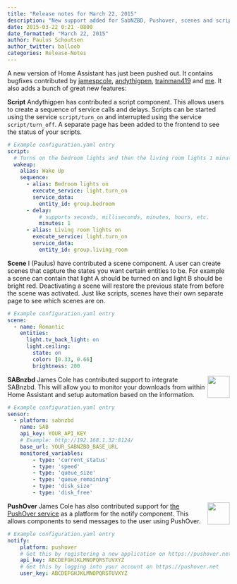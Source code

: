 ```yaml
---
title: "Release notes for March 22, 2015"
description: "New support added for SabNZBD, Pushover, scenes and scripts."
date: 2015-03-22 0:21 -0800
date_formatted: "March 22, 2015"
author: Paulus Schoutsen
author_twitter: balloob
categories: Release-Notes
---
```

A new version of Home Assistant has just been pushed out. It contains bugfixes contributed by [jamespcole](https://github.com/jamespcole), [andythigpen](https://github.com/andythigpen), [trainman419](https://github.com/trainman419) and [me](https://github.com/balloob). It also adds a bunch of great new features:

__Script__
Andythigpen has contributed a script component. This allows users to create a sequence of service calls and delays. Scripts can be started using the service `script/turn_on` and interrupted using the service `script/turn_off`. A separate page has been added to the frontend to see the status of your scripts.

```yaml
# Example configuration.yaml entry
script:
  # Turns on the bedroom lights and then the living room lights 1 minute later
  wakeup:
    alias: Wake Up
    sequence:
      - alias: Bedroom lights on
        execute_service: light.turn_on
        service_data:
          entity_id: group.bedroom
      - delay:
          # supports seconds, milliseconds, minutes, hours, etc.
          minutes: 1
      - alias: Living room lights on
        execute_service: light.turn_on
        service_data:
          entity_id: group.living_room
```

<!--more-->

__Scene__
I (Paulus) have contributed a scene component. A user can create scenes that capture the states you want certain entities to be. For example a scene can contain that light A should be turned on and light B should be bright red. Deactivating a scene will restore the previous state from before the scene was activated. Just like scripts, scenes have their own separate page to see which scenes are on.

```yaml
# Example configuration.yaml entry
scene:
  - name: Romantic
    entities:
      light.tv_back_light: on
      light.ceiling:
        state: on
        color: [0.33, 0.66]
        brightness: 200
```

<a name='sabnzbd'></a>
__SABnzbd__
<img src='/images/supported_brands/sabnzbd.png' style='border:none; box-shadow: none; float: right;' height='50' /> James Cole has contributed support to integrate SABnzbd. This will allow you to monitor your downloads from within Home Assistant and setup automation based on the information.

```yaml
# Example configuration.yaml entry
sensor:
  - platform: sabnzbd
    name: SAB
    api_key: YOUR_API_KEY
    # Example: http://192.168.1.32:8124/
    base_url: YOUR_SABNZBD_BASE_URL
    monitored_variables:
        - type: 'current_status'
        - type: 'speed'
        - type: 'queue_size'
        - type: 'queue_remaining'
        - type: 'disk_size'
        - type: 'disk_free'
```

<a name='pushover'></a>
__PushOver__
<img src='/images/supported_brands/pushover.png' style='border:none; box-shadow: none; float: right;' height='50' /> James Cole has also contributed support for <a href='https://pushover.net/'>the PushOver service</a> as a platform for the notify component. This allows components to send messages to the user using PushOver.

```yaml
# Example configuration.yaml entry
notify:
    platform: pushover
    # Get this by registering a new application on https://pushover.net
    api_key: ABCDEFGHJKLMNOPQRSTUVXYZ
    # Get this by logging into your account on https://pushover.net
    user_key: ABCDEFGHJKLMNOPQRSTUVXYZ
```
